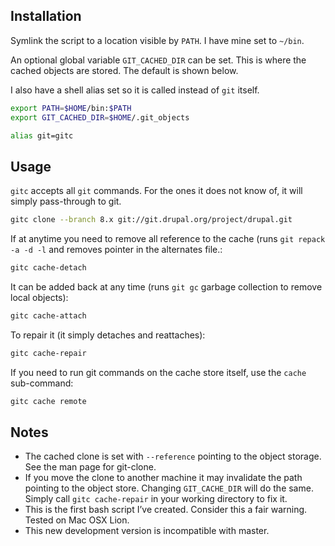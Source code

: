 Installation
-------------

Symlink the script to a location visible by `PATH`. I have mine set to `~/bin`.

An optional global variable `GIT_CACHED_DIR` can be set. This is where the cached objects are stored. The default is shown below.

I also have a shell alias set so it is called instead of `git` itself.

```bash
export PATH=$HOME/bin:$PATH
export GIT_CACHED_DIR=$HOME/.git_objects

alias git=gitc
```

Usage
------

`gitc` accepts all `git` commands. For the ones it does not know of, it will simply pass-through to git.

```bash
gitc clone --branch 8.x git://git.drupal.org/project/drupal.git
```

If at anytime you need to remove all reference to the cache (runs `git repack -a -d -l` and removes pointer in the alternates file.:

```bash
gitc cache-detach
```

It can be added back at any time (runs `git gc` garbage collection to remove local objects):

```bash
gitc cache-attach
```

To repair it (it simply detaches and reattaches):

```bash
gitc cache-repair
```

If you need to run git commands on the cache store itself, use the `cache` sub-command:

```bash
gitc cache remote
```

Notes
------

  - The cached clone is set with `--reference` pointing to the object storage. See the man page for git-clone.
  - If you move the clone to another machine it may invalidate the path pointing to the object store. Changing `GIT_CACHE_DIR` will do the same. Simply call `gitc cache-repair` in your working directory to fix it.
  - This is the first bash script I’ve created. Consider this a fair warning. Tested on Mac OSX Lion.
  - This new development version is incompatible with master.
